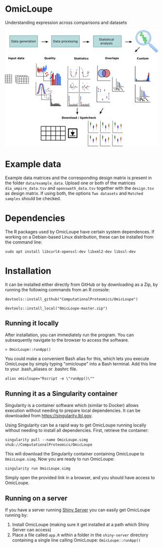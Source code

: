 # OmicLoupe

Understanding expression across comparisons and datasets

![OmicLoupe illustration](man/figures/overview_visualization.png)

# Example data

Example data matrices and the corresponding design matrix is present in the folder `data/example_data`.
Upload one or both of the matrices `dia_umpire_data.tsv` and `openswath_data.tsv` together with the `design.tsv` as design matrix.
If using both, the options `Two datasets` and `Matched samples` should be checked.

# Dependencies

The R packages used by OmicLoupe have certain system dependences. If working on a Debian-based Linux distribution, these can be installed from the command line:

```
sudo apt install libcurl4-openssl-dev libxml2-dev libssl-dev
```

# Installation

It can be installed either directly from GitHub or by downloading as a Zip, by running the following commands from an R console:

```{r}
devtools::install_github("ComputationalProteomics/OmicLoupe")
```

```{r}
devtools::install_local("OmicLoupe-master.zip")
```

## Running it locally

After installation, you can immediately run the program.
You can subsequently navigate to the browser to access the software.

```{r}
> OmicLoupe::runApp()
```

You could make a convenient Bash alias for this, which lets you execute OmicLoupe by simply typing "omicloupe" into a Bash terminal.
Add this line to your .bash_aliases or .bashrc file.

```{r}
alias omicloupe="Rscript -e \"runApp()\""
```

## Running it as a Singularity container

Singularity is a container software which (similar to Docker) allows execution without needing to prepare local dependencies. It can be downloaded from https://singularity.lbl.gov.

Using Singularity can be a rapid way to get OmicLoupe running locally without needing to install all dependencies. First, retrieve the container:

```{bash}
singularity pull --name OmicLoupe.simg shub://ComputationalProteomics/OmicLoupe
```

This will download the Singularity container containing OmicLoupe to `OmicLoupe.simg`. Now you are ready to run OmicLoupe:

```{bash}
singularity run OmicLoupe.simg
```

Simply open the provided link in a browser, and you should have access to OmicLoupe.

## Running on a server

If you have a server running [Shiny Server](https://rstudio.com/products/shiny/shiny-server/) you can easily get OmicLoupe running by:

1. Install OmicLoupe (making sure it get installed at a path which Shiny Server can access)
2. Place a file called `app.R` within a folder in the `shiny-server` directory containing a single line calling OmicLoupe: `OmicLoupe::runApp()`

